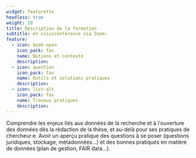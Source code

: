 ```yaml
---
widget: featurette
headless: true
weight: 20
title: Description de la formation
subtitle: en visioconférence via Zoom✨
feature:
  - icon: book-open
    icon_pack: fas
    name: Notions et contexte
    description:
  - icon: question
    icon_pack: fas
    name: Outils et solutions pratiques
    description:
  - icon: list-alt
    icon_pack: fas
    name: Travaux pratiques
    description:
---
```


Comprendre les enjeux liés aux données de la recherche et à l'ouverture des données dès la rédaction de la thèse, et au-delà pour ses pratiques de chercheur·e. Avoir un aperçu pratique des questions à se poser (questions juridiques, stockage, métadonnées...) et des bonnes pratiques en matière de données (plan de gestion, FAIR data...).
